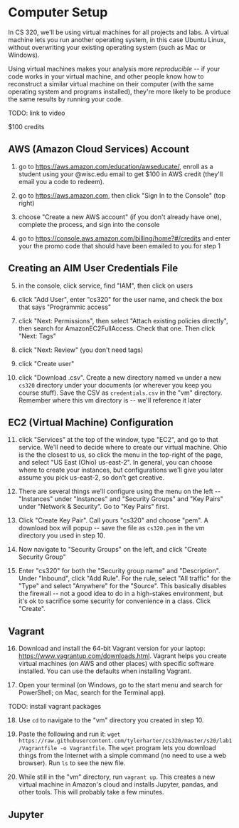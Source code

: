 # Computer Setup

In CS 320, we'll be using virtual machines for all projects and labs.
A virtual machine lets you run another operating system, in this case
Ubuntu Linux, without overwriting your existing operating system (such
as Mac or Windows).

Using virtual machines makes your analysis more *reproducible* -- if
your code works in your virtual machine, and other people know how to
reconstruct a similar virtual machine on their computer (with the same
operating system and programs installed), they're more likely to be
produce the same results by running your code.

TODO: link to video

$100 credits


## AWS (Amazon Cloud Services) Account

1. go to https://aws.amazon.com/education/awseducate/, enroll as a student using your @wisc.edu email to get $100 in AWS credit (they'll email you a code to redeem).

2. go to https://aws.amazon.com, then click "Sign In to the Console" (top right)

3. choose "Create a new AWS account" (if you don't already have one), complete the process, and sign into the console

4. go to https://console.aws.amazon.com/billing/home?#/credits and enter your the promo code that should have been emailed to you for step 1

## Creating an AIM User Credentials File

5. in the console, click service, find "IAM",  then click on users

6. click "Add User", enter "cs320" for the user name, and check the box that says "Programmic access"

7. click "Next: Permissions", then select "Attach existing policies directly", then search for AmazonEC2FullAccess.  Check that one.  Then click "Next: Tags"

8. click "Next: Review" (you don't need tags)

9. click "Create user"

10. click "Download .csv".  Create a new directory named `vm` under a new `cs320` directory under your documents (or wherever you keep you course stuff).  Save the CSV as `credentials.csv` in the "vm" directory.  Remember where this vm directory is -- we'll reference it later

## EC2 (Virtual Machine) Configuration

11. click "Services" at the top of the window, type "EC2", and go to that service.  We'll need to decide where to create our virtual machine.  Ohio is the the closest to us, so click the menu in the top-right of the page, and select "US East (Ohio) us-east-2".  In general, you can choose where to create your instances, but configurations we'll give you later assume you pick us-east-2, so don't get creative.

12. There are several things we'll configure using the menu on the left -- "Instances" under "Instances" and "Security Groups" and "Key Pairs" under "Network & Security".  Go to "Key Pairs" first.

13. Click "Create Key Pair".  Call yours "cs320" and choose "pem".  A download box will popup -- save the file as `cs320.pem` in the vm directory you used in step 10.

14. Now navigate to "Security Groups" on the left, and click "Create Security Group"

15. Enter "cs320" for both the "Security group name" and "Description".  Under "Inbound", click "Add Rule".  For the rule, select "All traffic" for the "Type" and select "Anywhere" for the "Source".  This basically disables the firewall -- not a good idea to do in a high-stakes environment, but it's ok to sacrifice some security for convenience in a class.  Click "Create".

## Vagrant

16. Download and install the 64-bit Vagrant version for your laptop: https://www.vagrantup.com/downloads.html.  Vagrant helps you create virtual machines (on AWS and other places) with specific software installed.  You can use the defaults when installing Vagrant.

17. Open your terminal (on Windows, go to the start menu and search for PowerShell; on Mac, search for the Terminal app).

TODO: install vagrant packages

18. Use `cd` to navigate to the "vm" directory you created in step 10.

19. Paste the following and run it: `wget https://raw.githubusercontent.com/tylerharter/cs320/master/s20/lab1/Vagrantfile -o Vagrantfile`.  The `wget` program lets you download things from the Internet with a simple command (no need to use a web browser).  Run `ls` to see the new file.

20. While still in the "vm" directory, run `vagrant up`.  This creates a new virtual machine in Amazon's cloud and installs Jupyter, pandas, and other tools.  This will probably take a few minutes.

## Jupyter

